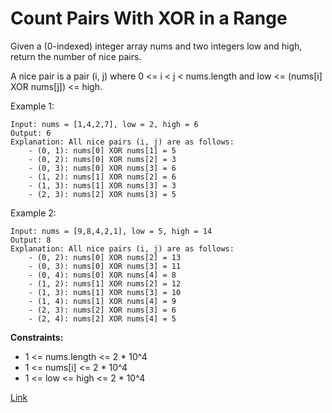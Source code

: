 # Count Pairs With XOR in a Range

Given a (0-indexed) integer array nums and two integers low and high, return the number of nice pairs.

A nice pair is a pair (i, j) where 0 <= i < j < nums.length and low <= (nums[i] XOR nums[j]) <= high.

Example 1:

```
Input: nums = [1,4,2,7], low = 2, high = 6
Output: 6
Explanation: All nice pairs (i, j) are as follows:
    - (0, 1): nums[0] XOR nums[1] = 5 
    - (0, 2): nums[0] XOR nums[2] = 3
    - (0, 3): nums[0] XOR nums[3] = 6
    - (1, 2): nums[1] XOR nums[2] = 6
    - (1, 3): nums[1] XOR nums[3] = 3
    - (2, 3): nums[2] XOR nums[3] = 5
```

Example 2:

```
Input: nums = [9,8,4,2,1], low = 5, high = 14
Output: 8
Explanation: All nice pairs (i, j) are as follows:
    - (0, 2): nums[0] XOR nums[2] = 13
    - (0, 3): nums[0] XOR nums[3] = 11
    - (0, 4): nums[0] XOR nums[4] = 8
    - (1, 2): nums[1] XOR nums[2] = 12
    - (1, 3): nums[1] XOR nums[3] = 10
    - (1, 4): nums[1] XOR nums[4] = 9
    - (2, 3): nums[2] XOR nums[3] = 6
    - (2, 4): nums[2] XOR nums[4] = 5
```

**Constraints:**
- 1 <= nums.length <= 2 * 10^4
- 1 <= nums[i] <= 2 * 10^4
- 1 <= low <= high <= 2 * 10^4

[Link](https://leetcode.com/problems/count-pairs-with-xor-in-a-range/description/)